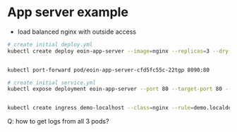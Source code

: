 # App server example

- load balanced nginx with outside access

```bash
# create initial deploy.yml
kubectl create deploy eoin-app-server --image=nginx --replicas=3 --dry-run=client -o yaml > deploy.yml


kubectl port-forward pod/eoin-app-server-cfd5fc55c-22tgp 8090:80

# create initial service.yml
kubectl expose deployment eoin-app-server --port 80 --target-port 80 --name eoin-app --dry-run=client -o yaml > service.yml


kubectl create ingress demo-localhost --class=nginx --rule=demo.localdev.me/*=demo:80
```

Q: how to get logs from all 3 pods?
